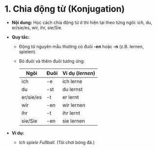 # 1. Chia động từ (Konjugation)
- **Nội dung:** Học cách chia động từ ở thì hiện tại theo từng ngôi: ich, du, er/sie/es, wir, ihr, sie/Sie.
- **Quy tắc:**
    - Động từ nguyên mẫu thường có đuôi **-en** hoặc **-n** (z.B. lernen, spielen).
    - Bỏ đuôi và thêm đuôi tương ứng:
        
        |Ngôi|Đuôi|Ví dụ (_lernen_)|
        |---|---|---|
        |ich|-e|ich lerne|
        |du|-st|du lernst|
        |er/sie/es|-t|er lernt|
        |wir|-en|wir lernen|
        |ihr|-t|ihr lernt|
        |sie/Sie|-en|sie lernen|
        
- **Ví dụ:**
    - _Ich spiele Fußball._ (Tôi chơi bóng đá.)